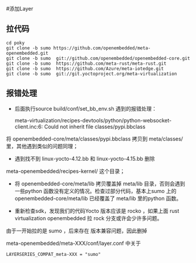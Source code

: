 #添加Layer


## 拉代码

	cd poky
	git clone -b sumo https://github.com/openembedded/meta-openembedded.git
	git clone -b sumo  git://github.com/openembedded/openembedded-core.git
	git clone -b sumo  https://github.com/meta-rust/meta-rust.git
	git clone -b sumo  https://github.com/Azure/meta-iotedge.git
	git clone -b sumo  git://git.yoctoproject.org/meta-virtualization



## 报错处理

- 后面执行source build/conf/set_bb_env.sh 遇到的报错处理：
	
	meta-virtualization/recipes-devtools/python/python-websocket-client.inc:6: Could not inherit file classes/pypi.bbclass 

将  openembedded-core/meta/classes/pypi.bbclass 拷贝到 meta/classes/里，其他遇到类似的问题同理；



- 遇到找不到 linux-yocto-4.12.bb 和 linux-yocto-4.15.bb 删除

meta-openembedded/recipes-kernel/ 这个目录；



- 将 openembedded-core/meta/lib 拷贝覆盖掉 meta/lib 目录，否则会遇到 一些python 函数没有定义的情况。检查过部分代码，基本上sumo 上的  openembedded-core/meta/lib  已经覆盖了  meta/lib  里的python 函数。



- 重新检查sdk，发现我们的代码Yocto 版本应该是 rocko ，如果上面  rust virtualization openembedded 拉 rock 分支或许会少许多问题。

由于一开始拉的是 sumo ，后来存在 版本兼容问题，因此删掉 

meta-openembedded/meta-XXX/conf/layer.conf 中关于
	
	LAYERSERIES_COMPAT_meta-XXX = "sumo"
	

